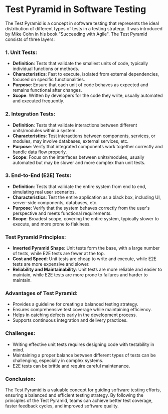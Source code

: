 # Test Pyramid in Software Testing

The Test Pyramid is a concept in software testing that represents the ideal distribution of different types of tests in a testing strategy. It was introduced by Mike Cohn in his book "Succeeding with Agile". The Test Pyramid consists of three layers:

### 1. Unit Tests:

- **Definition**: Tests that validate the smallest units of code, typically individual functions or methods.
- **Characteristics**: Fast to execute, isolated from external dependencies, focused on specific functionalities.
- **Purpose**: Ensure that each unit of code behaves as expected and remains functional after changes.
- **Scope**: Written by developers for the code they write, usually automated and executed frequently.

### 2. Integration Tests:

- **Definition**: Tests that validate interactions between different units/modules within a system.
- **Characteristics**: Test interactions between components, services, or modules, may involve databases, external services, etc.
- **Purpose**: Verify that integrated components work together correctly and handle data flow properly.
- **Scope**: Focus on the interfaces between units/modules, usually automated but may be slower and more complex than unit tests.

### 3. End-to-End (E2E) Tests:

- **Definition**: Tests that validate the entire system from end to end, simulating real user scenarios.
- **Characteristics**: Test the entire application as a black box, including UI, server-side components, databases, etc.
- **Purpose**: Verify that the system behaves correctly from the user's perspective and meets functional requirements.
- **Scope**: Broadest scope, covering the entire system, typically slower to execute, and more prone to flakiness.

### Test Pyramid Principles:

- **Inverted Pyramid Shape**: Unit tests form the base, with a large number of tests, while E2E tests are fewer at the top.
- **Cost and Speed**: Unit tests are cheap to write and execute, while E2E tests are more expensive and slower.
- **Reliability and Maintainability**: Unit tests are more reliable and easier to maintain, while E2E tests are more prone to failures and harder to maintain.

### Advantages of Test Pyramid:

- Provides a guideline for creating a balanced testing strategy.
- Ensures comprehensive test coverage while maintaining efficiency.
- Helps in catching defects early in the development process.
- Supports continuous integration and delivery practices.

### Challenges:

- Writing effective unit tests requires designing code with testability in mind.
- Maintaining a proper balance between different types of tests can be challenging, especially in complex systems.
- E2E tests can be brittle and require careful maintenance.

### Conclusion:

The Test Pyramid is a valuable concept for guiding software testing efforts, ensuring a balanced and efficient testing strategy. By following the principles of the Test Pyramid, teams can achieve better test coverage, faster feedback cycles, and improved software quality.
